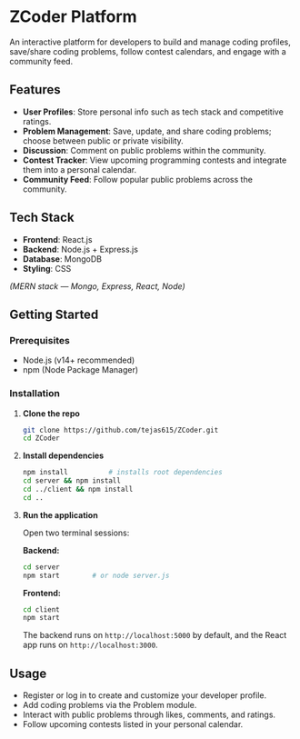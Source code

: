 # ZCoder Platform

An interactive platform for developers to build and manage coding profiles, save/share coding problems, follow contest calendars, and engage with a community feed.

## Features

- **User Profiles**: Store personal info such as tech stack and competitive ratings.
- **Problem Management**: Save, update, and share coding problems; choose between public or private visibility.
- **Discussion**: Comment on public problems within the community.
- **Contest Tracker**: View upcoming programming contests and integrate them into a personal calendar.
- **Community Feed**: Follow popular public problems across the community.

## Tech Stack

- **Frontend**: React.js  
- **Backend**: Node.js + Express.js  
- **Database**: MongoDB  
- **Styling**: CSS  

*(MERN stack — Mongo, Express, React, Node)*

## Getting Started

### Prerequisites

- Node.js (v14+ recommended)  
- npm (Node Package Manager)

### Installation

1. **Clone the repo**
    ```bash
    git clone https://github.com/tejas615/ZCoder.git
    cd ZCoder
    ```

2. **Install dependencies**
    ```bash
    npm install          # installs root dependencies
    cd server && npm install
    cd ../client && npm install
    cd ..
    ```

3. **Run the application**

    Open two terminal sessions:

    **Backend:**
    ```bash
    cd server
    npm start        # or node server.js
    ```

    **Frontend:**
    ```bash
    cd client
    npm start
    ```

    The backend runs on `http://localhost:5000` by default, and the React app runs on `http://localhost:3000`.

## Usage

- Register or log in to create and customize your developer profile.
- Add coding problems via the Problem module.
- Interact with public problems through likes, comments, and ratings.
- Follow upcoming contests listed in your personal calendar.


